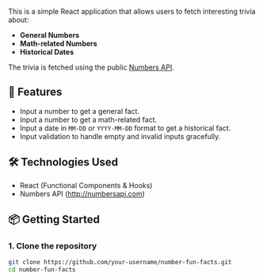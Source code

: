 This is a simple React application that allows users to fetch interesting trivia about:

- **General Numbers**
- **Math-related Numbers**
- **Historical Dates**

The trivia is fetched using the public [Numbers API](http://numbersapi.com/).

## 🚀 Features

- Input a number to get a general fact.
- Input a number to get a math-related fact.
- Input a date in `MM-DD` or `YYYY-MM-DD` format to get a historical fact.
- Input validation to handle empty and invalid inputs gracefully.

## 🛠️ Technologies Used

- React (Functional Components & Hooks)
- Numbers API (http://numbersapi.com)

## 📦 Getting Started

### 1. Clone the repository

```bash
git clone https://github.com/your-username/number-fun-facts.git
cd number-fun-facts
